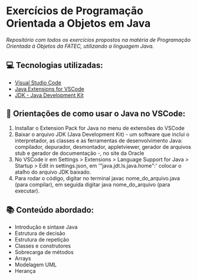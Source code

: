 # Exercícios de Programação Orientada a Objetos em Java

*Repositório com todos os exercícios propostos na matéria de Programação Orientada à Objetos da FATEC, utilizando a linguagem Java.*

## 💻 Tecnologias utilizadas:
* [Visual Studio Code](https://code.visualstudio.com/)
* [Java Extensions for VSCode](https://code.visualstudio.com/docs/java/extensions)
* [JDK - Java Development Kit](https://www.oracle.com/java/technologies/downloads)

## 🧭 Orientações de como usar o Java no VSCode:
1. Installar o Extension Pack for Java no menu de extensões do VSCode
2. Baixar o arquivo JDK (Java Development Kit) - um software que inclui o interpretador, as classes e as ferramentas de desenvolvimento Java: compilador, depurador, desmontador, appletviewer, gerador de arquivos stub e gerador de documentação -, no site da Oracle
3. No VSCode ir em Settings > Extensions > Language Support for Java > Startup > Edit in settings.json, em '"java.jdt.ls.java.home":' colocar o atalho do arquivo JDK baixado.
4. Para rodar o código, digitar no terminal javac nome_do_arquivo.java (para compilar), em seguida digitar java nome_do_arquivo (para executar).

## 📚 Conteúdo abordado:
* Introdução e sintaxe Java
* Estrutura de decisão
* Estrutura de repetição
* Classes e construtores
* Sobrecarga de métodos
* Arrays
* Modelagem UML
* Herança
